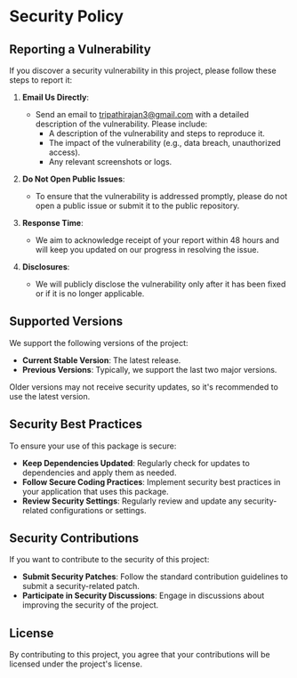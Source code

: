# Security Policy

## Reporting a Vulnerability

If you discover a security vulnerability in this project, please follow these steps to report it:

1. **Email Us Directly**: 
   - Send an email to [tripathirajan3@gmail.com](mailto:tripathirajan3@gmail.com) with a detailed description of the vulnerability. Please include:
     - A description of the vulnerability and steps to reproduce it.
     - The impact of the vulnerability (e.g., data breach, unauthorized access).
     - Any relevant screenshots or logs.

2. **Do Not Open Public Issues**:
   - To ensure that the vulnerability is addressed promptly, please do not open a public issue or submit it to the public repository.

3. **Response Time**:
   - We aim to acknowledge receipt of your report within 48 hours and will keep you updated on our progress in resolving the issue.

4. **Disclosures**:
   - We will publicly disclose the vulnerability only after it has been fixed or if it is no longer applicable.

## Supported Versions

We support the following versions of the project:

- **Current Stable Version**: The latest release.
- **Previous Versions**: Typically, we support the last two major versions.

Older versions may not receive security updates, so it's recommended to use the latest version.

## Security Best Practices

To ensure your use of this package is secure:

- **Keep Dependencies Updated**: Regularly check for updates to dependencies and apply them as needed.
- **Follow Secure Coding Practices**: Implement security best practices in your application that uses this package.
- **Review Security Settings**: Regularly review and update any security-related configurations or settings.

## Security Contributions

If you want to contribute to the security of this project:

- **Submit Security Patches**: Follow the standard contribution guidelines to submit a security-related patch.
- **Participate in Security Discussions**: Engage in discussions about improving the security of the project.

## License

By contributing to this project, you agree that your contributions will be licensed under the project's license.
